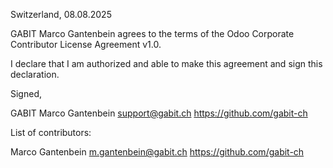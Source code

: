 Switzerland, 08.08.2025

GABIT Marco Gantenbein agrees to the terms of the Odoo Corporate Contributor License
Agreement v1.0.

I declare that I am authorized and able to make this agreement and sign this
declaration.

Signed,

GABIT Marco Gantenbein support@gabit.ch https://github.com/gabit-ch

List of contributors:

Marco Gantenbein m.gantenbein@gabit.ch https://github.com/gabit-ch